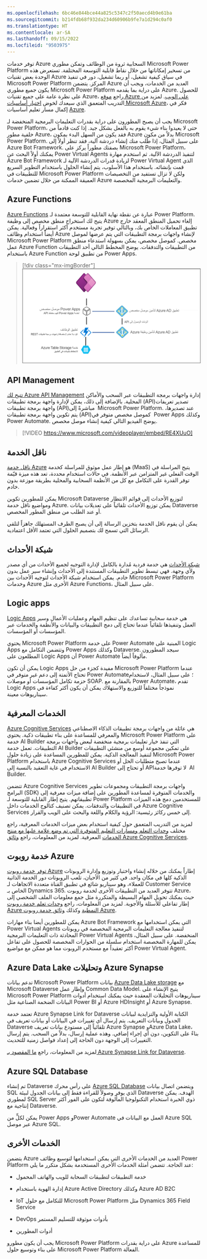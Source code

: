 ```yaml
---
ms.openlocfilehash: 6bc46e844bce44a825c5347c2f50aecd4b9e61ba
ms.sourcegitcommit: b214fdb68f932da234d60906b9fe7a1d294c0af0
ms.translationtype: HT
ms.contentlocale: ar-SA
ms.lasthandoff: 09/15/2022
ms.locfileid: "9503975"
---
```

توفر خدمات Azure السحابية ثروة من الوظائف وتمكن مطوري Microsoft Power Platform من تسخير إمكاناتها من خلال نقاط قابلية التوسعة المختلفة. تستعرض هذه الوحدة بعض تقنيات Azure في سياق كيفية تشغيل، أو ربما تشغيل، دور في تنفيذ Microsoft Power Platform المركز. يتضمن Azure العديد من الخدمات، ويجب أن يكون جميع مطوري Microsoft Power Platform على دراية بما يقدمه Azure. للحصول على نظرة عامة على جميع تقنيات Azure، راجع [موقع Azure على الويب](https://azure.microsoft.com/?azure-portal=true). لمزيد من التدريب المتعمق الذي سيعدك لخوض [اختبار أساسيات Microsoft Azure](/certifications/exams/az-900/?azure-portal=true)، فكر في إكمال مسار تعليم أساسيات [Azure](/training/paths/azure-fundamentals/?azure-portal=true).

يجب أن يصبح المطورون على دراية بقدرات التعليمات البرمجية المنخفضة لـ Microsoft Power Platform، حتى لا يعيدوا بناء شيء يقوم به بالفعل بشكل جيد. إذا كنت قادماً من خلفية مطور Azure، فقد يكون من السهل البدء بمكون Azure بدلاً من مكون Microsoft Power Platform. على سبيل المثال، إذا طُلب منك إنشاء دردشة آلية، فقد تنظر أولاً إلى Azure Bot Framework. بصفتك مطوراً يركز على Microsoft Power Platform، يمكنك أولاً البحث عن Power Virtual Agents لتنفيذ الدردشة الآلية. ثم استخدم مهارة Azure Bot Framework لزيادة قدرات الدردشة الآلية لـ Power Virtual Agent الذي قمت بإنشائه. باستخدام هذا الأسلوب، يتم إنشاء الحلول باستخدام التطوير السريع للتطبيقات في Microsoft Power Platform ولكن لا تزال تستفيد من التخصيصات العميقة الممكنة من خلال تضمين خدمات Azure والتعليمات البرمجية المخصصة.

## <a name="azure-functions"></a>Azure Functions

[Azure Functions](https://azure.microsoft.com/services/functions/?azure-portal=true) عبارة عن نقطة نهاية القابلية للتوسعة معتمدة لـ Power Platform. يتيح لك استخراج منطق مخصص إلى وظيفة Azure إلغاء تحميل المنطق المعقد خارج تطبيق المعاملات الخاص بك، وبالتالي توفير تجربة مستخدم أكثر استقراراً وفعالية. يمكن أيضاً استخدام وظائف Azure لإنشاء واجهات برمجة التطبيقات التي يتم عرضها لموصل Microsoft Power Platform مخصص. كموصل مخصص، يمكن بسهولة استدعاء منطق عمل Azure Function من التطبيقات والتدفقات. يوضح المخطط التالي أحد التطبيقات باستخدام Azure Function من تطبيق لوحة Power Apps.

> [!div class="mx-imgBorder"]
> [![مخطط لأحد التطبيقات باستخدام Azure Function من تطبيق لوحة Power Apps.](../media/azure-function.png)](../media/azure-function.png#lightbox)

## <a name="api-management"></a>API Management

[تتيح لك Azure API Management](https://azure.microsoft.com/services/api-management/?azure-portal=true) إدارة واجهات برمجة التطبيقات عبر السحب والأماكن المحلية. بالإضافة إلى ذلك، يمكن لإدارة واجهة برمجة تطبيقات (API)‏ تصدير تعريفات واجهة برمجة تطبيقات (API)‏ مباشرةً إلى Microsoft Power Platform. عند تصديرها، يتم تكوين واجهة برمجة تطبيقات (API)‏ كموصل مخصص متوفر في Power Apps وكذلك Power Automate. يوضح الفيديو التالي كيفية إنشاء موصل مخصص.

> [!VIDEO https://www.microsoft.com/videoplayer/embed/RE4XUuO]

## <a name="service-bus"></a>ناقل الخدمة

[ناقل خدمة Azure](https://azure.microsoft.com/services/service-bus/?azure-portal=true) هو إطار عمل موثوق للمراسلة كخدمة (MaaS) يتيح المراسلة في الوقت الفعلي غير المتزامن عبر الأنظمة. في حالات استخدام محددة، تعد هذه ميزة قيّمة توفر القدرة على التكامل مع كل من الأنظمة السحابية والمحلية بطريقة موزعة بدون خادم.

يمكن للمطورين تكوين Microsoft Dataverse لتوزيع الأحداث إلى قوائم الانتظار ومواضيع ناقل خدمة Azure. يمكن توزيع الأحداث تلقائياً على تعديلات بيانات Dataverse أو عند الطلب من منطق المطور المخصص. 

يمكن أن يقوم ناقل الخدمة بتخزين الرسالة إلى أن يصبح الطرف المستهلك جاهزاً لتلقي الرسائل التي تسمح لك بتصميم الحلول التي تعتمد الأقل اعتمادية.

## <a name="event-grid"></a>شبكة الأحداث

[‎شبكة الأحداث](https://azure.microsoft.com/services/event-grid/?azure-portal=true) هي خدمة فردية مُدارة بالكامل لإدارة التوجيه لجميع الأحداث من أي مصدر ولأي وجهة. فهي تبسط تطوير التطبيقات المستندة إلى الأحداث وإنشاء سير عمل بدون خادم. يمكن استخدام شبكة الأحداث لتوجيه الأحداث بين Microsoft Power Platform وخدمات Azure الأخرى مثل Azure Functions، على سبيل المثال.

## <a name="logic-apps"></a>Logic apps

[Logic Apps](https://azure.microsoft.com/services/logic-apps/?azure-portal=true) هي خدمة سحابية تساعدك على تنظيم المهام وعمليات الأعمال وسير العمل وتنفيذها تلقائياً عندما تحتاج إلى دمج التطبيقات والبيانات والأنظمة والخدمات عبر المؤسسات أو المؤسسات.

يحتوي Microsoft Power Platform على خدمة Power Automate المبنية على Logic Apps وتتضمن التكامل مع Power Apps وكذلك Dataverse. سيجد المطورون المطلعون على Logic Apps أن Power Automate مألوفاً أيضاً.

يمكن أن تكون Logic Apps مفيدة كجزء من حل Microsoft Power Platform عندما تحتاج الأتمتة إلى دعم غير متوفر في Power Automate؛ على سبيل المثال، لاستخدام حزمة تكامل المؤسسات أو موصلات SOAP. بالمقارنة مع Power Automate، تقدم Logic Apps نموذجاً مختلفاً للتوزيع والاستهلاك يمكن أن يكون أكثر كفاءة في سيناريوهات معينة.

## <a name="cognitive-services"></a>الخدمات المعرفية

[Azure Cognitive Services](https://azure.microsoft.com/services/cognitive-services/?azure-portal=true) هي عائلة من واجهات برمجة تطبيقات الذكاء الاصطناعي والمعرفي للمساعدة على بناء تطبيقات ذكية. يحتوي Microsoft Power Platform على خدمة AI Builder التي تنفذ خيار تعليمات برمجية منخفضة لبعض واجهات برمجة التطبيقات. تعمل خدمة AI Builder على تمكين مجموعة أوسع من منشئي التطبيقات لتنفيذ المعالجة الذكية. يمكن للمطورين المساعدة على زيادة حلول Microsoft Power Platform باستخدام Azure Cognitive Services عندما تصبح متطلبات الحل أو الاستخدام في غاية التعقيد بالنسبة إلى AI Builder أو تحتاج إلى API‏ لا توفرها خدمة AI Builder.

تتضمن Azure Cognitive Services واجهات برمجة التطبيقات ومجموعات تطوير البرامج (SDK) والخدمات المتوفرة لمساعدة المطورين على إضافة ميزات معرفية إلى تطبيقاتهم. يتيح إطار القابلية للتوسعة لـ Power Platform للمستخدمين دمج هذه الميزات في التطبيقات والتدفقات. يمكن تصنيف كتالوج الخدمات داخل Azure Cognitive Services إلى خمس ركائز رئيسية: الرؤية والكلام واللغة والبحث على الويب والقرار.

لمزيد من التدريب المتعمق حول كيفية استخدام بعض ميزات الخدمات المعرفية، راجع مختلف [وحدات التعلم ومسارات التعليم المتوفرة التي تم وضع علامة عليها مع منتج الخدمات](/training/browse/?products=azure-cognitive-services) المعرفية. لمزيد من المعلومات، راجع [وثائق Azure Cognitive Services](/azure/cognitive-services/?azure-portal=true).

## <a name="azure-bot-service"></a>خدمة روبوت Azure

[توفر خدمة روبوت Azure](https://azure.microsoft.com/services/bot-services/?azure-portal=true) إطاراً يمكنك من خلاله إنشاء واختبار وتوزيع وإدارة الروبوتات الذكية كلها في مكان واحد. في كثير من الأحيان، تلعب الروبوتات دور الخدمة الذاتية للعملاء، وهو سيناريو شائع في تطبيق القناة متعددة الاتجاهات لـ Customer Service الخاص بـ Dynamics 365. تتوفر العديد من التطبيقات الأخرى لخدمة روبوت Azure، حيث يمكنك تحويل المهام البسيطة والمتكررة مثل جمع معلومات الملف الشخصي إلى إطار تفاعلي للأسئلة والأجوبة. لمزيد من المعلومات، راجع [وحدات تعلم خدمة روبوت Azure النمطية](/training/browse/?products=azure-bot-service&azure-portal=true) وكذلك [وثائق خدمة روبوت Azure](/azure/bot-service/?azure-portal=true).

يمكن للمطورين أيضا بناء مهارات Azure Bot Framework التي يمكن استخدامها مع Power Virtual Agents لتنفيذ معالجة التعليمات البرمجية المخصصة في روبوتات المحادثة ذات التعليمات البرمجية Power Virtual Agents المنخفضة. على سبيل المثال، يمكن للمهارة المخصصة استخدام سلسلة من الحوارات المخصصة للحصول على تفاعل أكثر تعقيداً مع مستخدم الروبوت مما هو ممكن مع مواضيع Power Virtual Agent.

## <a name="azure-data-lake-and-azure-synapse-analytics"></a>Azure Data Lake وتحليلات Azure Synapse

تدعم بيانات Microsoft Power Platform بيانات [Azure Data Lake storage](https://azure.microsoft.com/services/storage/data-lake-storage/?azure-portal=true) مع Microsoft Dataverse وإطار عمل Common Data Model. يتيح الإنشاء على Microsoft Power Platform سيناريوهات التحليلات المعقدة حيث يمكنك استخدام أدوات البيانات الضخمة الصناعية مثل Power BI أو Azure HDInsight أو Azure Synapse.

تعتمد خدمة Azure Synapse Link for Dataverse الكتابة الأولية والتزايدية لبيانات الجدول وبيانات التعريف. يتم إرسال أي تغييرات في البيانات أو بيانات تعريف في Dataverse تلقائياً إلى مستودع بيانات تعريف Azure Synapse وAzure Data Lake، بناءً على التكوين، دون أي إجراء إضافي. وهذه عملية إرسال، بدلاً من السحب. يتم إرسال التغييرات إلى الوجهة دون الحاجة إلى إعداد فواصل زمنية للتحديث.

لمزيد من المعلومات، راجع [ما المقصود بـ Azure Synapse Link for Dataverse](/power-apps/maker/data-platform/export-to-data-lake/?azure-portal=true).

## <a name="azure-sql-database"></a>Azure SQL Database

تم إنشاء Dataverse على رأس محرك [Azure SQL Database](https://azure.microsoft.com/services/sql-database/?azure-portal=true) ويتضمن اتصال بيانات SQL الذي يوفر وصولاً للقراءة فقط إلى بيانات الجدول لبيئة Dataverse الهدف. يمكن لمطوري SQL Server ذوي الخبرة استخدام التكنولوجيا المألوفة لتكون على الفور أكثر إنتاجية مع Dataverse. 

يمكن لكلٍّ من Power Apps وPower Automate العمل مع البيانات في Azure SQL عبر موصل Azure SQL.

## <a name="other-services"></a>الخدمات الأخرى

يتضمن Azure العديد من الخدمات الأخرى التي يمكن استخدامها لتوسيع وظائف Power Platform عند الحاجة. تتضمن أمثلة الخدمات الأخرى المستخدمة بشكل متكرر ما يلي:

- خدمة التطبيقات لتطبيقات السحابة للويب والهاتف المحمول

- إدارة الهوية باستخدام Azure Active Directory وكذلك Azure AD B2C

- IoT للتكامل مع حلول Microsoft Power Platform مثل Dynamics 365 Field Service

- DevOps بأدوات موثوقة للتسليم المستمر

- أدوات المطورين

يجب أن يكون مطورو Microsoft Power Platform على دراية بقدرات Azure للمساعدة على بناء وتوسيع حلول Microsoft Power Platform الفعالة.
